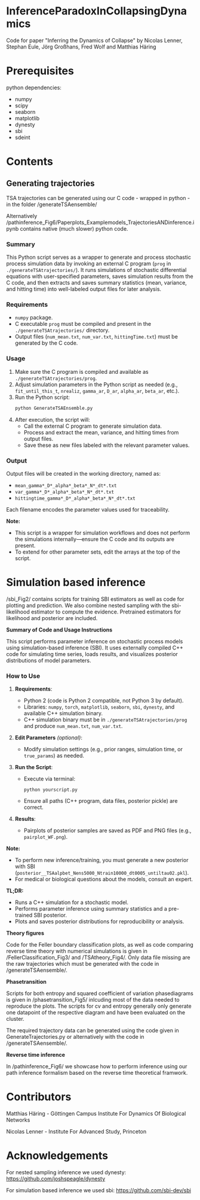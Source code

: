 # InferenceParadoxInCollapsingDynamics

Code for paper "Inferring the Dynamics of Collapse" by Nicolas Lenner, Stephan Eule, Jörg Großhans, Fred Wolf and Matthias Häring

# Prerequisites
python dependencies:

- numpy
- scipy
- seaborn
- matplotlib
- dynesty
- sbi
- sdeint


# Contents

## Generating trajectories

TSA trajectories can be generated using our C code - wrapped in python - in the folder /generateTSAensemble/

Alternatively /pathinference_Fig6/Paperplots_Examplemodels_TrajectoriesANDinference.ipynb contains native (much slower) python code.




### Summary

This Python script serves as a wrapper to generate and process stochastic process simulation data by invoking an external C program (`prog` in `./generateTSAtrajectories/`). It runs simulations of stochastic differential equations with user-specified parameters, saves simulation results from the C code, and then extracts and saves summary statistics (mean, variance, and hitting time) into well-labeled output files for later analysis.

### Requirements

- `numpy` package.
- C executable `prog` must be compiled and present in the `./generateTSAtrajectories/` directory.
- Output files (`num_mean.txt`, `num_var.txt`, `hittingTime.txt`) must be generated by the C code.

### Usage

1. Make sure the C program is compiled and available as `./generateTSAtrajectories/prog`.
2. Adjust simulation parameters in the Python script as needed (e.g., `fit_until_this_t`, `nrealiz`, `gamma_ar`, `D_ar`, `alpha_ar`, `beta_ar`, etc.).
3. Run the Python script:
   ```bash
   python GenerateTSAEnsemble.py
   ```
4. After execution, the script will:
    - Call the external C program to generate simulation data.
    - Process and extract the mean, variance, and hitting times from output files.
    - Save these as new files labeled with the relevant parameter values.

### Output

Output files will be created in the working directory, named as:

- `mean_gamma*_D*_alpha*_beta*_N*_dt*.txt`
- `var_gamma*_D*_alpha*_beta*_N*_dt*.txt`
- `hittingtime_gamma*_D*_alpha*_beta*_N*_dt*.txt`

Each filename encodes the parameter values used for traceability.

**Note:**  
- This script is a wrapper for simulation workflows and does not perform the simulations internally—ensure the C code and its outputs are present.
- To extend for other parameter sets, edit the arrays at the top of the script.

# Simulation based inference

/sbi_Fig2/ contains scripts for training SBI estimators as well as code for plotting and prediction. We also combine nested sampling with the sbi-likelihood estimator to compute the evidence. Pretrained estimators for likelihood and posterior are included.

**Summary of Code and Usage Instructions**

This script performs parameter inference on stochastic process models using simulation-based inference (SBI). It uses externally compiled C++ code for simulating time series, loads results, and visualizes posterior distributions of model parameters.

### How to Use

1. **Requirements**:
   - Python 2 (code is Python 2 compatible, not Python 3 by default).
   - Libraries: `numpy`, `torch`, `matplotlib`, `seaborn`, `sbi`, `dynesty`, and available C++ simulation binary.
   - C++ simulation binary must be in `./generateTSAtrajectories/prog` and produce `num_mean.txt`, `num_var.txt`.

2. **Edit Parameters** *(optional)*:
   - Modify simulation settings (e.g., prior ranges, simulation time, or `true_params`) as needed.

3. **Run the Script**:
   - Execute via terminal:  
     ```
     python yourscript.py
     ```
   - Ensure all paths (C++ program, data files, posterior pickle) are correct.

4. **Results**:
   - Pairplots of posterior samples are saved as PDF and PNG files (e.g., `pairplot_WF.png`).

**Note:**  
- To perform new inference/training, you must generate a new posterior with SBI (`posterior__TSAalpbet_Nens5000_Ntrain10000_dt0005_untiltau02.pkl`).
- For medical or biological questions about the models, consult an expert.

**TL;DR:**
- Runs a C++ simulation for a stochastic model.
- Performs parameter inference using summary statistics and a pre-trained SBI posterior.
- Plots and saves posterior distributions for reproducibility or analysis.

**Theory figures**

Code for the Feller boundary classification plots, as well as code comparing reverse time theory with numerical simulations is given in /FellerClassification_Fig3/ and /TSAtheory_Fig4/. Only data file missing are the raw trajectories which must be generated with the code in /generateTSAensemble/. 

**Phasetransition**

Scripts for both entropy and squared coefficient of variation phasediagrams is given in /phasetransition_Fig5/ inlcuding most of the data needed to reproduce the plots. The scripts for cv and entropy generally only generate one datapoint of the respective diagram and have been evaluated on the cluster. 

The required trajectory data can be generated using the code given in GenerateTrajectories.py or alternatively with the code in /generateTSAensemble/.

**Reverse time inference**

In /pathinference_Fig6/ we showcase how to perform inference using our path inference formalism based on the reverse time theoretical framwork.


# Contributors

Matthias Häring - Göttingen Campus Institute For Dynamics Of Biological Networks

Nicolas Lenner - Institute For Advanced Study, Princeton

# Acknowledgements

For nested sampling inference we used dynesty: https://github.com/joshspeagle/dynesty

For simulation based inference we used sbi: https://github.com/sbi-dev/sbi
